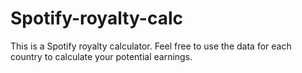 # Spotify-royalty-calc
This is a Spotify royalty calculator. Feel free to use the data for each country to calculate your potential earnings.